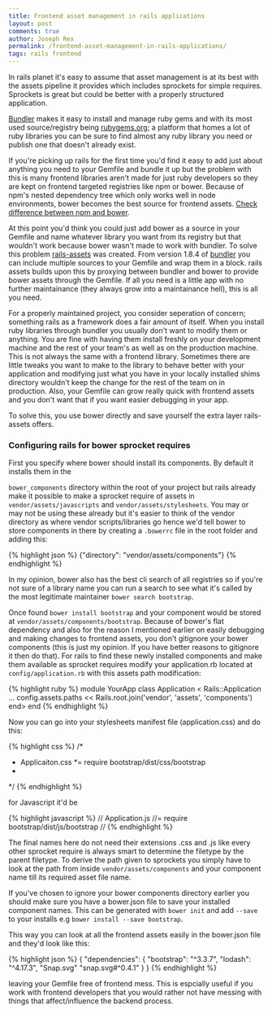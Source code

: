 ```yaml
---
title: Frontend asset management in rails applications
layout: post
comments: true
author: Joseph Rex
permalink: /frontend-asset-management-in-rails-applications/
tags: rails frontend
---
```


In rails planet it's easy to assume that asset management is at its best with the assets pipeline it provides which includes sprockets for simple requires. Sprockets is great but could be better with a properly structured application.
<!--more-->

[Bundler][1] makes it easy to install and manage ruby gems and with its most used source/registry being [rubygems.org][2]; a platform that homes a lot of ruby libraries you can be sure to find almost any ruby library you need or publish one that doesn't already exist.

If you're picking up rails for the first time you'd find it easy to add just about anything you need to your Gemfile and bundle it up but the problem with this is many frontend libraries aren't made for just ruby developers so they are kept on frontend targeted registries like npm or bower. Because of npm's nested dependency tree which only works well in node environments, bower becomes the best source for frontend assets. [Check difference between npm and bower][3].

At this point you'd think you could just add bower as a source in your Gemfile and name whatever library you want from its registry but that wouldn't work because bower wasn't made to work with bundler. To solve this problem [rails-assets][4] was created. From version 1.8.4 of [bundler][1] you can include multiple sources to your Gemfile and wrap them in a block. rails assets builds upon this by proxying between bundler and bower to provide bower assets through the Gemfile. If all you need is a little app with no further maintainance (they always grow into a maintainance hell), this is all you need.

For a properly maintained project, you consider seperation of concern; something rails as a framework does a fair amount of itself. When you install ruby libraries through bundler you usually don't want to modify them or anything. You are fine with having them install freshly on your development machine and the rest of your team's as well as on the production machine. This is not always the same with a frontend library. Sometimes there are little tweaks you want to make to the library to behave better with your application and modifying just what you have in your locally installed shims directory wouldn't keep the change for the rest of the team on in production. Also, your Gemfile can grow really quick with frontend assets and you don't want that if you want easier debugging in your app.

To solve this, you use bower directly and save yourself the extra layer rails-assets offers.

### Configuring rails for bower sprocket requires
First you specify where bower should install its components. By default it installs them in the

`bower_components` directory within the root of your project but rails already make it possible to make a sprocket require of assets in `vendor/assets/javascripts` and `vendor/assets/stylesheets`. You may or may not be using these already but it's easier to think of the vendor directory as where vendor scripts/libraries go hence we'd tell bower to store components in there by creating a `.bowerrc` file in the root folder and adding this:

{% highlight json %}
{"directory": "vendor/assets/components"}
{% endhighlight %}

In my opinion, bower also has the best cli search of all registries so if you're not sure of a library name you can run a search to see what it's called by the most legitimate maintainer `bower search bootstrap`.

Once found `bower install bootstrap` and your component would be stored at `vendor/assets/components/bootstrap`. Because of bower's flat dependency and also for the reason I mentioned earlier on easily debugging and making changes to frontend assets, you don't gitignore your bower components (this is just my opinion. If you have better reasons to gitignore it then do that). For rails to find these newly installed components and make them available as sprocket requires modify your application.rb located at `config/application.rb` with this assets path modification:

{% highlight ruby %}
module YourApp
  class Application < Rails::Application
    ...
    config.assets.paths << Rails.root.join('vendor', 'assets', 'components')
  end>
end
{% endhighlight %}

Now you can go into your stylesheets manifest file (application.css) and do this:

{% highlight css %}
/*
 * Applicaiton.css
 *= require bootstrap/dist/css/bootstrap
 *
 */
{% endhighlight %}

for Javascript it'd be

{% highlight javascript %}
// Application.js
//= require bootstrap/dist/js/bootstrap
//
{% endhighlight %}

The final names here do not need their extensions .css and .js like every other sprocket require is always smart to determine the filetype by the parent filetype. To derive the path given to sprockets you simply have to look at the path from inside `vendor/assets/components` and your component name till its required asset file name.

If you've chosen to ignore your bower components directory earlier you should make sure you have a bower.json file to save your installed component names. This can be generated with `bower init` and add `--save` to your installs e.g `bower install --save bootstrap`.

This way you can look at all the frontend assets easily in the bower.json file and they'd look like this:

{% highlight json %}
{
  "dependencies": {
    "bootstrap": "^3.3.7",
    "lodash": "^4.17.3",
    "Snap.svg" "snap.svg#^0.4.1"
  }
}
{% endhighlight %}

leaving your Gemfile free of frontend mess. This is espcially useful if you work with frontend developers that you would rather not have messing with things that affect/influence the backend process.



[1]:http://bundler.io
[2]:https://rubygems.org
[3]:http://stackoverflow.com/a/18652918/2649933
[4]:https://rails-assets.org

